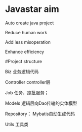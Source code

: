 # Javastar aim

Auto create java project

Reduce human work

Add less misoperation

Enhance efficiency

#Project structure

Biz 
    业务逻辑代码
    
Controller 
    controller层
    
Job
    任务，跑批服务；
    
Models
    逻辑层向Dao传输的实体模型
    
Repository：
    Mybatis自动生成代码 
    
Utils 
    工具类
    



 

